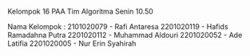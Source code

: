 Kelompok 16 PAA
Tim Algoritma Senin 10.50

Nama Kelompok :
2101020079 - Rafi Antaresa
2201020119 - Hafids Ramadahna Putra
2201020112 - Muhammad Aldouri
2201020052 - Ade Latifia
2201020005 - Nur Erin Syahirah
